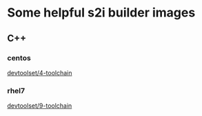 # Some helpful s2i builder images

## C++
### centos
[devtoolset/4-toolchain](https://github.com/trevorbox/s2i/tree/master/devtoolset/4-toolchain)
### rhel7
[devtoolset/9-toolchain](https://github.com/trevorbox/s2i/tree/master/devtoolset/9-toolchain)
